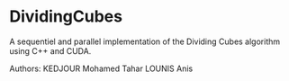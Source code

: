 # DividingCubes
A sequentiel and parallel implementation of the Dividing Cubes algorithm using C++ and CUDA.

Authors:
KEDJOUR Mohamed Tahar
LOUNIS Anis
